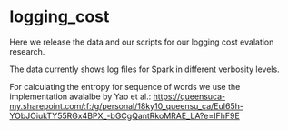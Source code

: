 # logging_cost
Here we release the data and our scripts for our logging cost evalation research. 

The data currently shows log files for Spark in different verbosity levels. 

For calculating the entropy for sequence of words we use the implementation avaialbe by Yao et al.:
https://queensuca-my.sharepoint.com/:f:/g/personal/18ky10_queensu_ca/EuI65h-YObJOiukTY55RGx4BPX_-bGCgQantRkoMRAE_LA?e=IFhF9E
